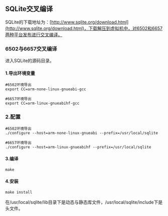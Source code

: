## SQLite交叉编译

SQLite的下载地址为：[http://www.sqlite.org/download.html](http://www.sqlite.org/download.html)，下载解压到虚拟机中，对6502和6657两种平台发布进行交叉编译。

### 6502与6657交叉编译

进入SQLite的源码目录。

#### 1.导出环境变量

```
#6502环境导出
export CC=arm-none-linux-gnueabi-gcc
```

```
#6657环境导出
export CC=arm-linux-gnueabihf-gcc
```

### 2.配置

```
#6502环境导出
./configure --host=arm-none-linux-gnueabi --prefix=/usr/local/sqlite
```

```
#6657环境导出
./configure --host=arm-linux-gnueabihf --prefix=/usr/local/sqlite
```

#### 3.编译

```
make
```

#### 4.安装

```
make install
```

在/usr/local/sqlite/lib目录下是动态与静态库文件，/usr/local/sqlite/include下是头文件。

